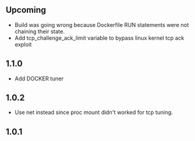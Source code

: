 
## Upcoming

- Build was going wrong because Dockerfile RUN statements were not chaining
their state.
- Add tcp_challenge_ack_limit variable to bypass linux kernel tcp ack exploit

## 1.1.0

- Add DOCKER tuner

## 1.0.2

- Use net instead since proc mount didn't worked for tcp tuning.

## 1.0.1
